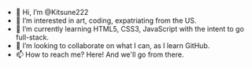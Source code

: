 - 👋 Hi, I’m @Kitsune222
- 👀 I’m interested in art, coding, expatriating from the US.
- 🌱 I’m currently learning HTML5, CSS3, JavaScript with the intent to go full-stack.
- 💞️ I’m looking to collaborate on what I can, as I learn GitHub.
- 📫 How to reach me? Here! And we'll go from there.

<!---
Kitsune222/ 
--->
